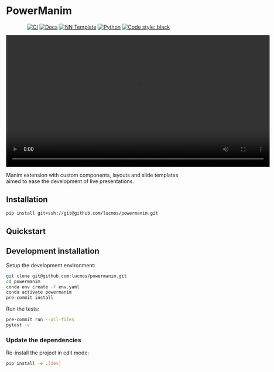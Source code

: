 # PowerManim

<p align="center">
    <a href="https://github.com/lucmos/powermanim/actions/workflows/test_suite.yml"><img alt="CI" src=https://img.shields.io/github/workflow/status/lucmos/powermanim/Test%20Suite/main?label=main%20checks></a>
    <a href="https://lucmos.github.io/powermanim"><img alt="Docs" src=https://img.shields.io/github/deployments/lucmos/powermanim/github-pages?label=docs></a>
    <a href="https://github.com/grok-ai/nn-template"><img alt="NN Template" src="https://shields.io/badge/nn--template-0.2.3-emerald?style=flat&labelColor=gray"></a>
    <a href="https://www.python.org/downloads/"><img alt="Python" src="https://img.shields.io/badge/python-3.9-blue.svg"></a>
    <a href="https://black.readthedocs.io/en/stable/"><img alt="Code style: black" src="https://img.shields.io/badge/code%20style-black-000000.svg"></a>
</p>

<video width="720"  controls>
  <source src="./media/videos/1080p60/CustomSCene.mp4" type="video/mp4">
</video>

Manim extension with custom components, layouts and slide templates aimed to ease the development of live presentations.


## Installation

```bash
pip install git+ssh://git@github.com/lucmos/powermanim.git
```


## Quickstart

[comment]: <> (> Fill me!)


## Development installation

Setup the development environment:

```bash
git clone git@github.com:lucmos/powermanim.git
cd powermanim
conda env create -f env.yaml
conda activate powermanim
pre-commit install
```

Run the tests:

```bash
pre-commit run --all-files
pytest -v
```


### Update the dependencies

Re-install the project in edit mode:

```bash
pip install -e .[dev]
```
